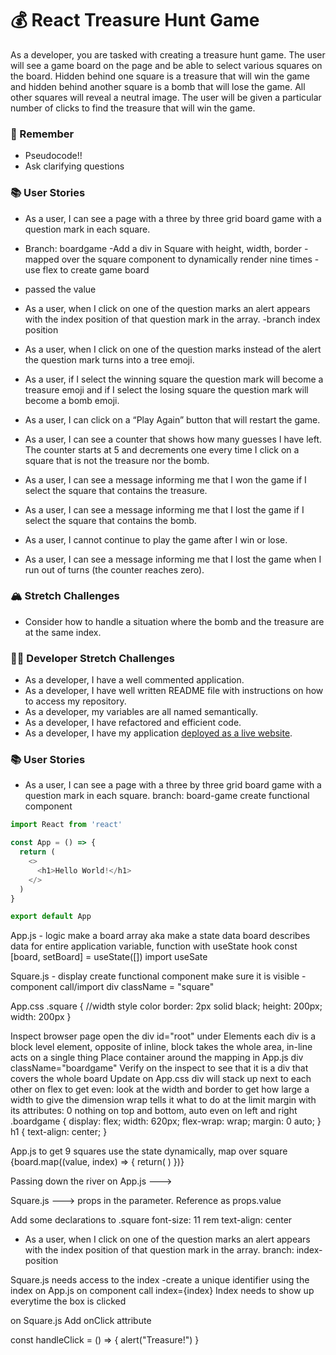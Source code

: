 # 💰 React Treasure Hunt Game

As a developer, you are tasked with creating a treasure hunt game. The user will see a game board on the page and be able to select various squares on the board. Hidden behind one square is a treasure that will win the game and hidden behind another square is a bomb that will lose the game. All other squares will reveal a neutral image. The user will be given a particular number of clicks to find the treasure that will win the game.

### 🤔 Remember

- Pseudocode!!
- Ask clarifying questions

### 📚 User Stories

- As a user, I can see a page with a three by three grid board game with a question mark in each square.
- Branch: boardgame
-Add a div in Square with height, width, border
-mapped over the square component to dynamically render nine times
-use flex to create game board
- passed the value 

- As a user, when I click on one of the question marks an alert appears with the index position of that question mark in the array.
-branch index position
- As a user, when I click on one of the question marks instead of the alert the question mark turns into a tree emoji.
- As a user, if I select the winning square the question mark will become a treasure emoji and if I select the losing square the question mark will become a bomb emoji.
- As a user, I can click on a “Play Again” button that will restart the game.
- As a user, I can see a counter that shows how many guesses I have left. The counter starts at 5 and decrements one every time I click on a square that is not the treasure nor the bomb.
- As a user, I can see a message informing me that I won the game if I select the square that contains the treasure.
- As a user, I can see a message informing me that I lost the game if I select the square that contains the bomb.
- As a user, I cannot continue to play the game after I win or lose.
- As a user, I can see a message informing me that I lost the game when I run out of turns (the counter reaches zero).

### 🏔 Stretch Challenges

- Consider how to handle a situation where the bomb and the treasure are at the same index.

### 👩‍💻 Developer Stretch Challenges

- As a developer, I have a well commented application.
- As a developer, I have well written README file with instructions on how to access my repository.
- As a developer, my variables are all named semantically.
- As a developer, I have refactored and efficient code.
- As a developer, I have my application [deployed as a live website](https://render.com/docs/deploy-create-react-app).


### 📚 User Stories

- As a user, I can see a page with a three by three grid board game with a question mark in each square.
branch: board-game
create functional component
```javascript
import React from 'react'

const App = () => {
  return (
    <>
      <h1>Hello World!</h1>
    </>
  )
}

export default App
```
App.js - logic
make a board array aka make a state data
board describes data for entire application
variable, function with useState hook
const [board, setBoard] = useState([])
import useSate

Square.js - display
create functional component
make sure it is visible - component call/import
div className = "square"

App.css
.square {
  //width style color
  border: 2px solid black;
  height: 200px;
  width: 200px
}

Inspect browser page
open the div id="root" under Elements
each div is a block level element, opposite of inline, block takes the whole area, in-line acts on a single thing
Place container around the mapping in App.js div className="boardgame"
Verify on the inspect to see that it is a div that covers the whole board
Update on App.css
div will stack up next to each other on flex
to get even: look at the width and border to get how large a width to give the dimension
wrap tells it what to do at the limit
margin with its attributes: 0 nothing on top and bottom, auto even on left and right
.boardgame {
  display: flex;
  width: 620px;
  flex-wrap: wrap;
  margin: 0 auto;
}
h1 {
  text-align: center;
}

App.js
to get 9 squares use the state dynamically, map over square
{board.map((value, index) => {
  return(
    <Square />
  )
})}

Passing down the river
on App.js ---> <Square value={value}>

Square.js --->  props in the parameter. Reference as props.value 

Add some declarations to .square
font-size: 11 rem
text-align: center

- As a user, when I click on one of the question marks an alert appears with the index position of that question mark in the array.
branch: index-position

Square.js needs access to the index
-create a unique identifier using the index
on App.js on component call index={index}
Index needs to show up everytime the box is clicked

on Square.js
Add onClick attribute

const handleClick = () => {
  alert("Treasure!")
}

<div classNAme="square onClick={handleClick}> {props.value} </div>

To see the index on the alert
alert(props.index)

- Passing up the river
functional props
Create a function on App.js
const handleGamePlay = (index) => {
  alert(index)
}

pass function in the component call
handleGamePlay={handleGamePlay}

reference it on Square.js
props.handleGamePlay
update handleClick() to trigger function
const handleClick = () => {
  props.handleGamePlay(props.index)
}